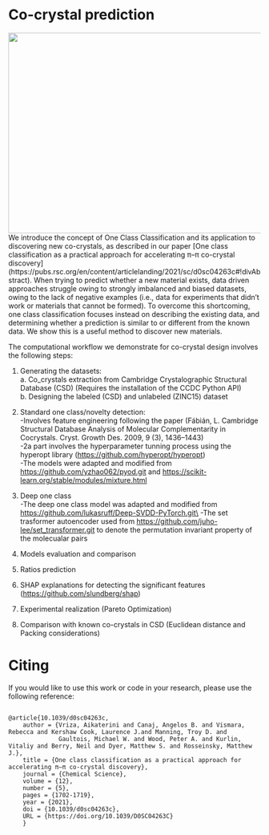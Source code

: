 # Co-crystal prediction
<img src="https://github.com/lrcfmd/cocrystal_design/blob/master/figures/main_fig.png" width="800" height="400">
We introduce the concept of One Class Classification and its application to discovering new co-crystals, as described in our paper [One class classification as a practical approach for accelerating π–π co-crystal discovery](https://pubs.rsc.org/en/content/articlelanding/2021/sc/d0sc04263c#!divAbstract). 
When trying to predict whether a new material exists, data driven approaches struggle owing to strongly imbalanced and biased datasets, owing to the lack of negative examples (i.e., data for experiments that didn’t work or materials that cannot be formed). To overcome this shortcoming, one class classification focuses instead on describing the existing data, and determining whether a prediction is similar to or different from the known data. We show this is a useful method to discover new materials. 

The computational workflow we demonstrate for co-crystal design involves the following steps:

1. Generating the datasets:\
a. Co_crystals extraction from Cambridge Crystalographic Structural Database (CSD)
(Requires the installation of the CCDC Python API)\
b. Designing the labeled (CSD) and unlabeled (ZINC15) dataset

2. Standard one class/novelty detection:\
-Involves feature engineering following the paper (Fábián, L. Cambridge Structural Database Analysis of Molecular 
Complementarity in Cocrystals. Cryst. Growth Des. 2009, 9 (3), 1436–1443)\
-2a part involves the hyperparameter tunning process using the hyperopt library (https://github.com/hyperopt/hyperopt) \
-The models were adapted and modified from https://github.com/yzhao062/pyod.git and https://scikit-learn.org/stable/modules/mixture.html

3. Deep one class\
-The deep one class model was adapted and modified from https://github.com/lukasruff/Deep-SVDD-PyTorch.git\
-The set trasformer autoencoder used from https://github.com/juho-lee/set_transformer.git to denote the permutation invariant property of the molecualar pairs

4. Models evaluation and comparison 

5. Ratios prediction

6. SHAP explanations for detecting the significant features (https://github.com/slundberg/shap)

7. Experimental realization (Pareto Optimization)

8. Comparison with known co-crystals in CSD (Euclidean distance and Packing considerations)


# Citing
If you would like to use this work or code in your research, please use the following reference:
```

@article{10.1039/d0sc04263c,
    author = {Vriza, Aikaterini and Canaj, Angelos B. and Vismara, Rebecca and Kershaw Cook, Laurence J.and Manning, Troy D. and
              Gaultois, Michael W. and Wood, Peter A. and Kurlin, Vitaliy and Berry, Neil and Dyer, Matthew S. and Rosseinsky, Matthew J.},
    title = {One class classification as a practical approach for accelerating π–π co-crystal discovery},
    journal = {Chemical Science},
    volume = {12},
    number = {5},
    pages = {1702-1719},
    year = {2021},
    doi = {10.1039/d0sc04263c},
    URL = {https://doi.org/10.1039/D0SC04263C}
    }

```
